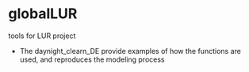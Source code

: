 # globalLUR
tools for LUR project
* The daynight_clearn_DE provide examples of how the functions are used, and reproduces the modeling process
